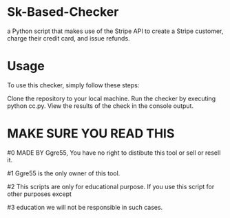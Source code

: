 # Sk-Based-Checker
a Python script that makes use of the Stripe API to create a Stripe customer, charge their credit card, and issue refunds.
# Usage
To use this checker, simply follow these steps:

Clone the repository to your local machine.
Run the checker by executing python cc.py.
View the results of the check in the console output.

# MAKE SURE YOU READ THIS
#0 MADE BY Ggre55, You have no right to distibute this tool or sell or resell it.

#1 Ggre55 is the only owner of this tool.

#2 This scripts are only for educational purpose. If you use this script for other purposes except 

#3 education we will not be responsible in such cases.

